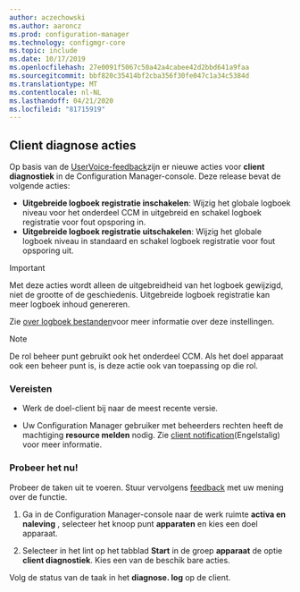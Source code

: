 ```yaml
---
author: aczechowski
ms.author: aaroncz
ms.prod: configuration-manager
ms.technology: configmgr-core
ms.topic: include
ms.date: 10/17/2019
ms.openlocfilehash: 27e0091f5067c50a42a4cabee42d2bbd641a9faa
ms.sourcegitcommit: bbf820c35414bf2cba356f30fe047c1a34c5384d
ms.translationtype: MT
ms.contentlocale: nl-NL
ms.lasthandoff: 04/21/2020
ms.locfileid: "81715919"
---
```

## <a name="client-diagnostic-actions"></a><a name="bkmk_diag"></a>Client diagnose acties

<!--4433455-->

Op basis van de [UserVoice-feedback](https://configurationmanager.uservoice.com/forums/300492-ideas/suggestions/33690070-enable-disable-verbose-or-debug-logging-from-built)zijn er nieuwe acties voor **client diagnostiek** in de Configuration Manager-console. Deze release bevat de volgende acties:

- **Uitgebreide logboek registratie inschakelen**: Wijzig het globale logboek niveau voor het onderdeel CCM in uitgebreid en schakel logboek registratie voor fout opsporing in.
- **Uitgebreide logboek registratie uitschakelen**: Wijzig het globale logboek niveau in standaard en schakel logboek registratie voor fout opsporing uit.

> [!IMPORTANT]
> Met deze acties wordt alleen de uitgebreidheid van het logboek gewijzigd, niet de grootte of de geschiedenis. Uitgebreide logboek registratie kan meer logboek inhoud genereren.

Zie [over logboek bestanden](../../../../plan-design/hierarchy/about-log-files.md#bkmk_reg-client)voor meer informatie over deze instellingen.

> [!NOTE]
> De rol beheer punt gebruikt ook het onderdeel CCM. Als het doel apparaat ook een beheer punt is, is deze actie ook van toepassing op die rol.

### <a name="prerequisites"></a>Vereisten

- Werk de doel-client bij naar de meest recente versie.

- Uw Configuration Manager gebruiker met beheerders rechten heeft de machtiging **resource melden** nodig. Zie [client notification](../../../../clients/manage/client-notification.md#client-notification)(Engelstalig) voor meer informatie.

### <a name="try-it-out"></a>Probeer het nu!

Probeer de taken uit te voeren. Stuur vervolgens [feedback](../../../../understand/find-help.md#product-feedback) met uw mening over de functie.

1. Ga in de Configuration Manager-console naar de werk ruimte **activa en naleving** , selecteer het knoop punt **apparaten** en kies een doel apparaat.

1. Selecteer in het lint op het tabblad **Start** in de groep **apparaat** de optie **client diagnostiek**. Kies een van de beschik bare acties.

Volg de status van de taak in het **diagnose. log** op de client.
